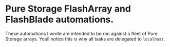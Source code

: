 # Pure Storage FlashArray and FlashBlade automations.
These automations I wrote are intended to be ran against a fleet of Pure Storage arrays. Youll notice this is why all tasks are delegated to `localhost`.
